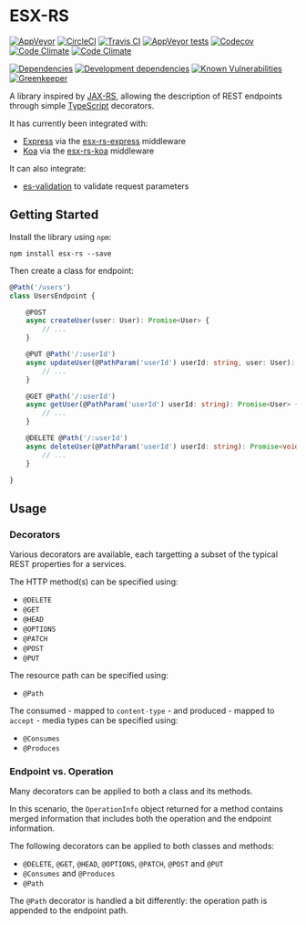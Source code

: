 # ESX-RS

[![AppVeyor](https://img.shields.io/appveyor/ci/rraziel/esx-rs/master.svg?label=Win32&style=flat)](https://ci.appveyor.com/project/rraziel/esx-rs)
[![CircleCI](https://img.shields.io/circleci/project/github/rraziel/esx-rs/master.svg?label=MacOS&style=flat)](https://circleci.com/gh/rraziel/esx-rs)
[![Travis CI](https://img.shields.io/travis/rraziel/esx-rs/master.svg?label=Linux&style=flat)](https://travis-ci.org/rraziel/esx-rs)
[![AppVeyor tests](https://img.shields.io/appveyor/tests/rraziel/esx-rs/master.svg?label=Tests&style=flat)](https://ci.appveyor.com/project/rraziel/esx-rs/build/tests)
[![Codecov](https://img.shields.io/codecov/c/github/rraziel/esx-rs.svg?label=Coverage&style=flat)](https://codecov.io/gh/rraziel/esx-rs)
[![Code Climate](https://img.shields.io/codeclimate/maintainability/rraziel/esx-rs.svg?label=Maintainability&style=flat)](https://codeclimate.com/github/rraziel/esx-rs)
[![Code Climate](https://img.shields.io/codeclimate/issues/github/rraziel/esx-rs.svg?label=Code%20Issues&style=flat)](https://codeclimate.com/github/rraziel/esx-rs/issues)

[![Dependencies](https://img.shields.io/david/rraziel/esx-rs.svg?label=Dependencies&style=flat)](https://david-dm.org/rraziel/esx-rs)
[![Development dependencies](https://img.shields.io/david/dev/rraziel/esx-rs.svg?label=Dev%20Dependencies&style=flat)](https://david-dm.org/rraziel/esx-rs?type=dev)
[![Known Vulnerabilities](https://snyk.io/test/github/rraziel/esx-rs/badge.svg)](https://snyk.io/test/github/rraziel/esx-rs)
[![Greenkeeper](https://badges.greenkeeper.io/rraziel/esx-rs.svg)](https://greenkeeper.io/)

A library inspired by [JAX-RS](https://en.wikipedia.org/wiki/Java_API_for_RESTful_Web_Services), allowing the description of REST endpoints through simple [TypeScript](https://www.typescriptlang.org/) decorators.

It has currently been integrated with:

- [Express](https://expressjs.com/) via the [esx-rs-express](https://github.com/rraziel/esx-rs-express) middleware
- [Koa](http://koajs.com/) via the [esx-rs-koa](https://github.com/rraziel/esx-rs-koa) middleware

It can also integrate:

- [es-validation](https://github.com/rraziel/es-validation) to validate request parameters

## Getting Started

Install the library using `npm`:

```
npm install esx-rs --save
```

Then create a class for endpoint:

```typescript
@Path('/users')
class UsersEndpoint {

    @POST
    async createUser(user: User): Promise<User> {
        // ...
    }

    @PUT @Path('/:userId')
    async updateUser(@PathParam('userId') userId: string, user: User): Promise<User> {
        // ...
    }

    @GET @Path('/:userId')
    async getUser(@PathParam('userId') userId: string): Promise<User> {
        // ...
    }

    @DELETE @Path('/:userId')
    async deleteUser(@PathParam('userId') userId: string): Promise<void> {
        // ...
    }

}
```

## Usage

### Decorators

Various decorators are available, each targetting a subset of the typical REST properties for a services.

The HTTP method(s) can be specified using:

- `@DELETE`
- `@GET`
- `@HEAD`
- `@OPTIONS`
- `@PATCH`
- `@POST`
- `@PUT`

The resource path can be specified using:

- `@Path`

The consumed - mapped to `content-type` - and produced - mapped to `accept` - media types can be specified using:

- `@Consumes`
- `@Produces`

### Endpoint vs. Operation

Many decorators can be applied to both a class and its methods.

In this scenario, the `OperationInfo` object returned for a method contains merged information that includes both the operation and the endpoint information.

The following decorators can be applied to both classes and methods:

- `@DELETE`, `@GET`, `@HEAD`, `@OPTIONS`, `@PATCH`, `@POST` and `@PUT`
- `@Consumes` and `@Produces`
- `@Path`

The `@Path` decorator is handled a bit differently: the operation path is appended to the endpoint path.
